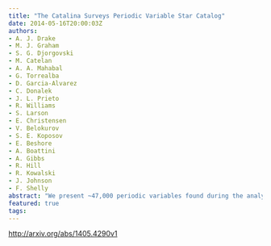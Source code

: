 ```yaml
---
title: "The Catalina Surveys Periodic Variable Star Catalog"
date: 2014-05-16T20:00:03Z
authors:
- A. J. Drake
- M. J. Graham
- S. G. Djorgovski
- M. Catelan
- A. A. Mahabal
- G. Torrealba
- D. Garcia-Alvarez
- C. Donalek
- J. L. Prieto
- R. Williams
- S. Larson
- E. Christensen
- V. Belokurov
- S. E. Koposov
- E. Beshore
- A. Boattini
- A. Gibbs
- R. Hill
- R. Kowalski
- J. Johnson
- F. Shelly
abstract: "We present ~47,000 periodic variables found during the analysis of 5.4 million variable star candidates within a 20,000 square degree region covered by the Catalina Surveys Data Release-1 (CSDR1). Combining these variables with type-ab RR Lyrae from our previous work, we produce an on-line catalog containing periods, amplitudes, and classifications for ~61,000 periodic variables. By cross-matching these variables with those from prior surveys, we find that > 90% of the ~8,000 known periodic variables in the survey region are recovered. For these sources we find excellent agreement between our catalog and prior values of luminosity, period and amplitude, as well as classification.   We investigate the rate of confusion between objects classified as contact binaries and type-c RR Lyrae (RRc's) based on periods, colours, amplitudes, metalicities, radial velocities and surface gravities. We find that no more than few percent of these variables in these classes are misidentified. By deriving distances for this clean sample of ~5,500 RRc's, we trace the path of the Sagittarius tidal streams within the Galactic halo. Selecting 146 outer-halo RRc's with SDSS radial velocities, we confirm the presence of a coherent halo structure that is inconsistent with current N-body simulations of the Sagittarius tidal stream. We also find numerous long-period variables that are very likely associated within the Sagittarius tidal streams system.   Based on the examination of 31,000 contact binary light curves we find evidence for two subgroups exhibiting irregular lightcurves. One subgroup presents significant variations in mean brightness that are likely due to chromospheric activity. The other subgroup shows stable modulations over more than a thousand days and thereby provides evidence that the O'Connell effect is not due to stellar spots."
featured: true
tags:
---
```

http://arxiv.org/abs/1405.4290v1